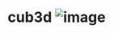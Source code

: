 # cub3d ![image](https://github.com/user-attachments/assets/d345742b-dbee-4333-9514-5fcce46b1378)


